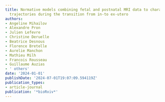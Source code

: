 ```yaml
---
title: Normative models combining fetal and postnatal MRI data to characterize neurodevelopmental
  trajectories during the transition from in-to ex-utero
authors:
- Angeline Mihailov
- Alexandre Pron
- Julien Lefevre
- Christine Deruelle
- Beatrice Desnous
- Florence Bretelle
- Aurelie Manchon
- Mathieu Milh
- Francois Rousseau
- Guillaume Auzias
- ' others'
date: '2024-01-01'
publishDate: '2024-07-01T19:07:09.594119Z'
publication_types:
- article-journal
publication: '*bioRxiv*'
---
```

